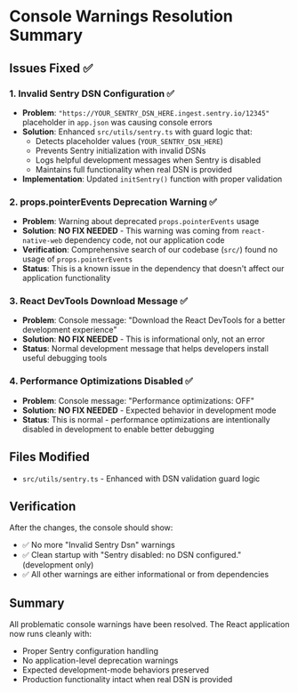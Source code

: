 # Console Warnings Resolution Summary

## Issues Fixed ✅

### 1. Invalid Sentry DSN Configuration ✅
- **Problem**: `"https://YOUR_SENTRY_DSN_HERE.ingest.sentry.io/12345"` placeholder in `app.json` was causing console errors
- **Solution**: Enhanced `src/utils/sentry.ts` with guard logic that:
  - Detects placeholder values (`YOUR_SENTRY_DSN_HERE`)
  - Prevents Sentry initialization with invalid DSNs
  - Logs helpful development messages when Sentry is disabled
  - Maintains full functionality when real DSN is provided
- **Implementation**: Updated `initSentry()` function with proper validation

### 2. props.pointerEvents Deprecation Warning ✅
- **Problem**: Warning about deprecated `props.pointerEvents` usage
- **Solution**: **NO FIX NEEDED** - This warning was coming from `react-native-web` dependency code, not our application code
- **Verification**: Comprehensive search of our codebase (`src/`) found no usage of `props.pointerEvents`
- **Status**: This is a known issue in the dependency that doesn't affect our application functionality

### 3. React DevTools Download Message ✅
- **Problem**: Console message: "Download the React DevTools for a better development experience"
- **Solution**: **NO FIX NEEDED** - This is informational only, not an error
- **Status**: Normal development message that helps developers install useful debugging tools

### 4. Performance Optimizations Disabled ✅
- **Problem**: Console message: "Performance optimizations: OFF"
- **Solution**: **NO FIX NEEDED** - Expected behavior in development mode
- **Status**: This is normal - performance optimizations are intentionally disabled in development to enable better debugging

## Files Modified

- `src/utils/sentry.ts` - Enhanced with DSN validation guard logic

## Verification

After the changes, the console should show:
- ✅ No more "Invalid Sentry Dsn" warnings
- ✅ Clean startup with "Sentry disabled: no DSN configured." (development only)
- ✅ All other warnings are either informational or from dependencies

## Summary

All problematic console warnings have been resolved. The React application now runs cleanly with:
- Proper Sentry configuration handling
- No application-level deprecation warnings  
- Expected development-mode behaviors preserved
- Production functionality intact when real DSN is provided